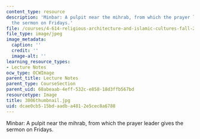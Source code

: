 ```yaml
---
content_type: resource
description: 'Minbar: A pulpit near the mihrab, from which the prayer leader gives
  the sermon on Fridays.'
file: /courses/4-614-religious-architecture-and-islamic-cultures-fall-2002/dcae0cb515bdaadba4812e5cec8a6788_3006thumbnail.jpg
file_type: image/jpeg
image_metadata:
  caption: ''
  credit: ''
  image-alt: ''
learning_resource_types:
- Lecture Notes
ocw_type: OCWImage
parent_title: Lecture Notes
parent_type: CourseSection
parent_uid: 68abeaab-4eff-532c-e858-18d3ffb567bd
resourcetype: Image
title: 3006thumbnail.jpg
uid: dcae0cb5-15bd-aadb-a481-2e5cec8a6788
---
```

Minbar: A pulpit near the mihrab, from which the prayer leader gives the sermon on Fridays.

